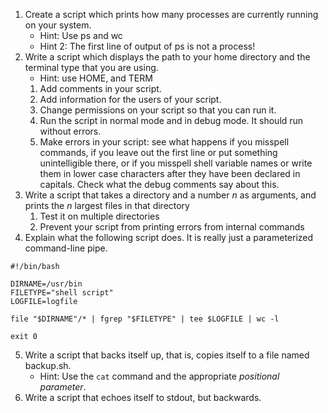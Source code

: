 1. Create a script which prints how many processes are currently running on your system.
    * Hint: Use ps and wc
    * Hint 2: The first line of output of ps is not a process!
2. Write a script which displays the path to your home directory and the terminal type that you are using.
    * Hint: use HOME, and TERM
    1. Add comments in your script.
    2. Add information for the users of your script.
    3. Change permissions on your script so that you can run it.
    4. Run the script in normal mode and in debug mode. It should run without errors.
    5. Make errors in your script: see what happens if you misspell commands, if you leave out the first line or put something unintelligible there, or if you misspell shell variable names or write them in lower case characters after they have been declared in capitals. Check what the debug comments say about this.
3. Write a script that takes a directory and a number *n* as arguments, and prints the *n* largest files in that directory
    1. Test it on multiple directories
    2. Prevent your script from printing errors from internal commands
4. Explain what the following script does. It is really just a parameterized command-line pipe.
```
#!/bin/bash

DIRNAME=/usr/bin
FILETYPE="shell script"
LOGFILE=logfile

file "$DIRNAME"/* | fgrep "$FILETYPE" | tee $LOGFILE | wc -l

exit 0
```
5. Write a script that backs itself up, that is, copies itself to a file named backup.sh.
    * Hint: Use the `cat` command and the appropriate *positional parameter*.
6. Write a script that echoes itself to stdout, but backwards.
